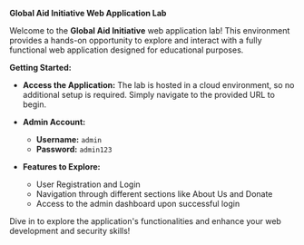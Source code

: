 **Global Aid Initiative Web Application Lab**

Welcome to the **Global Aid Initiative** web application lab! This environment provides a hands-on opportunity to explore and interact with a fully functional web application designed for educational purposes.

**Getting Started:**

- **Access the Application:** The lab is hosted in a cloud environment, so no additional setup is required. Simply navigate to the provided URL to begin.
  
- **Admin Account:**
  - **Username:** `admin`
  - **Password:** `admin123`

- **Features to Explore:**
  - User Registration and Login
  - Navigation through different sections like About Us and Donate
  - Access to the admin dashboard upon successful login

Dive in to explore the application's functionalities and enhance your web development and security skills!